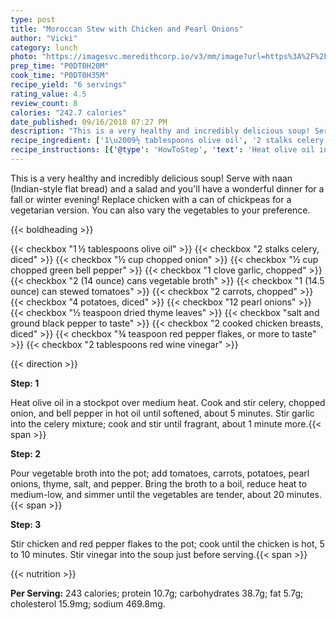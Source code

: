 ```yaml
---
type: post
title: "Moroccan Stew with Chicken and Pearl Onions"
author: "Vicki"
category: lunch
photo: "https://imagesvc.meredithcorp.io/v3/mm/image?url=https%3A%2F%2Fimages.media-allrecipes.com%2Fuserphotos%2F2135123.jpg"
prep_time: "P0DT0H20M"
cook_time: "P0DT0H35M"
recipe_yield: "6 servings"
rating_value: 4.5
review_count: 8
calories: "242.7 calories"
date_published: 09/16/2018 07:27 PM
description: "This is a very healthy and incredibly delicious soup! Serve with naan (Indian-style flat bread) and a salad and you'll have a wonderful dinner for a fall or winter evening! Replace chicken with a can of chickpeas for a vegetarian version. You can also vary the vegetables to your preference."
recipe_ingredient: ['1\u2009½ tablespoons olive oil', '2 stalks celery, diced', '½ cup chopped onion', '½ cup chopped green bell pepper', '1 clove garlic, chopped', '2 (14 ounce) cans vegetable broth', '1 (14.5 ounce) can stewed tomatoes', '2 carrots, chopped', '4 potatoes, diced', '12 pearl onions', '½ teaspoon dried thyme leaves', 'salt and ground black pepper to taste', '2 cooked chicken breasts, diced', '¾ teaspoon red pepper flakes, or more to taste', '2 tablespoons red wine vinegar']
recipe_instructions: [{'@type': 'HowToStep', 'text': 'Heat olive oil in a stockpot over medium heat. Cook and stir celery, chopped onion, and bell pepper in hot oil until softened, about 5 minutes. Stir garlic into the celery mixture; cook and stir until fragrant, about 1 minute more.\n'}, {'@type': 'HowToStep', 'text': 'Pour vegetable broth into the pot; add tomatoes, carrots, potatoes, pearl onions, thyme, salt, and pepper. Bring the broth to a boil, reduce heat to medium-low, and simmer until the vegetables are tender, about 20 minutes.\n'}, {'@type': 'HowToStep', 'text': 'Stir chicken and red pepper flakes to the pot; cook until the chicken is hot, 5 to 10 minutes. Stir vinegar into the soup just before serving.\n'}]
---
```


This is a very healthy and incredibly delicious soup! Serve with naan (Indian-style flat bread) and a salad and you'll have a wonderful dinner for a fall or winter evening! Replace chicken with a can of chickpeas for a vegetarian version. You can also vary the vegetables to your preference. 

{{< boldheading >}}

{{< checkbox "1 ½ tablespoons olive oil" >}}
{{< checkbox "2 stalks celery, diced" >}}
{{< checkbox "½ cup chopped onion" >}}
{{< checkbox "½ cup chopped green bell pepper" >}}
{{< checkbox "1 clove garlic, chopped" >}}
{{< checkbox "2 (14 ounce) cans vegetable broth" >}}
{{< checkbox "1 (14.5 ounce) can stewed tomatoes" >}}
{{< checkbox "2  carrots, chopped" >}}
{{< checkbox "4  potatoes, diced" >}}
{{< checkbox "12  pearl onions" >}}
{{< checkbox "½ teaspoon dried thyme leaves" >}}
{{< checkbox "salt and ground black pepper to taste" >}}
{{< checkbox "2  cooked chicken breasts, diced" >}}
{{< checkbox "¾ teaspoon red pepper flakes, or more to taste" >}}
{{< checkbox "2 tablespoons red wine vinegar" >}}


{{< direction >}}

**Step: 1**

Heat olive oil in a stockpot over medium heat. Cook and stir celery, chopped onion, and bell pepper in hot oil until softened, about 5 minutes. Stir garlic into the celery mixture; cook and stir until fragrant, about 1 minute more.{{< span >}}

**Step: 2**

Pour vegetable broth into the pot; add tomatoes, carrots, potatoes, pearl onions, thyme, salt, and pepper. Bring the broth to a boil, reduce heat to medium-low, and simmer until the vegetables are tender, about 20 minutes.{{< span >}}

**Step: 3**

Stir chicken and red pepper flakes to the pot; cook until the chicken is hot, 5 to 10 minutes. Stir vinegar into the soup just before serving.{{< span >}}

{{< nutrition >}}

**Per Serving:** 243 calories; protein 10.7g; carbohydrates 38.7g; fat 5.7g; cholesterol 15.9mg; sodium 469.8mg.